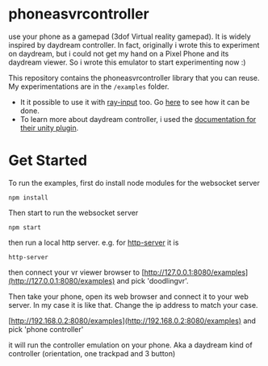 # phoneasvrcontroller
use your phone as a gamepad (3dof Virtual reality gamepad).
It is widely inspired by daydream controller.
In fact, originally i wrote this to experiment on daydream, but i could not 
get my hand on a Pixel Phone and its daydream viewer. So i wrote this 
emulator to start experimenting now :)

This repository contains the phoneasvrcontroller library that you can reuse.
My experimentations are in the ```/examples``` folder.


- It it possible to use it with [ray-input](https://github.com/borismus/ray-input) too.
  Go [here](https://github.com/jeromeetienne/ray-input/blob/phone-as-vr-controller/phoneasvrcontroller.html#L30) to see how it can be done.
- To learn more about daydream controller, i used the [documentation for their unity plugin](https://developers.google.com/vr/unity/controller-basics).


# Get Started

To run the examples, first do install node modules for the websocket server

```
npm install
```

Then start to run the websocket server 

```
npm start
```

then run a local http server. e.g. for [http-server](https://github.com/indexzero/http-server) it is

```
http-server
```

then connect your vr viewer browser to [http://127.0.0.1:8080/examples](http://127.0.0.1:8080/examples) and 
pick 'doodlingvr'.

Then take your phone, open its web browser and connect it to your web server.
In my case it is like that. Change the ip address to match your case.

[http://192.168.0.2:8080/examples](http://192.168.0.2:8080/examples) and pick 'phone controller'

it will run the controller emulation on your phone. Aka a daydream kind of controller (orientation, one trackpad and 3 button)
